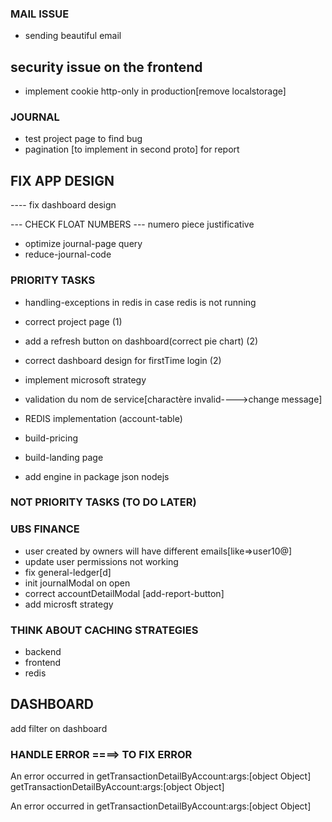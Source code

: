 
### MAIL ISSUE

* sending beautiful email


## security issue on the frontend

* implement cookie http-only in production[remove localstorage]




### JOURNAL
* test project page to find bug
* pagination [to implement in second proto] for report

## FIX APP DESIGN

---- fix dashboard design

--- CHECK FLOAT NUMBERS
--- numero piece justificative

- optimize journal-page query
- reduce-journal-code


### PRIORITY TASKS

- handling-exceptions in redis in case redis is not running
- correct project page (1)
- add a refresh button on dashboard(correct pie chart) (2)
- correct dashboard design for firstTime login (2)


- implement microsoft strategy
- validation du nom de service[charactère invalid---->change message]
- REDIS implementation (account-table)
- build-pricing
- build-landing page
- add engine in package json nodejs


### NOT PRIORITY TASKS (TO DO LATER)



### UBS FINANCE

- user created by owners will have different emails[like=>user10@]
- update user permissions not working
- fix general-ledger[d]
- init journalModal on open
- correct accountDetailModal [add-report-button]
- add microsft strategy

### THINK ABOUT CACHING STRATEGIES
- backend 
- frontend
- redis

### 


## DASHBOARD
add filter on dashboard

### HANDLE ERROR ====> TO FIX ERROR
An error occurred in getTransactionDetailByAccount:args:[object Object]
 getTransactionDetailByAccount:args:[object Object]

 An error occurred in getTransactionDetailByAccount:args:[object Object]
